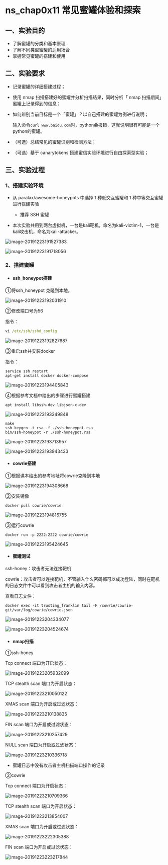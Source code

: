# ns_chap0x11  常见蜜罐体验和探索

## 一、实验目的

- 了解蜜罐的分类和基本原理
- 了解不同类型蜜罐的适用场合
- 掌握常见蜜罐的搭建和使用

## 二、实验要求

- 记录蜜罐的详细搭建过程；

- 使用 nmap 扫描搭建好的蜜罐并分析扫描结果，同时分析「 nmap 扫描期间」蜜罐上记录得到的信息；

- 如何辨别当前目标是一个「蜜罐」？以自己搭建的蜜罐为例进行说明；

  输入命令`curl www.baidu.com`时，python会报错，这就说明很有可能是一个python的蜜罐。

- （可选）总结常见的蜜罐识别和检测方法；

- （可选）基于 canarytokens 搭建蜜信实验环境进行自由探索型实验；

## 三、实验过程

### 1、搭建实验环境

- 从 paralax/awesome-honeypots 中选择 1 种低交互蜜罐和 1 种中等交互蜜罐进行搭建实验
  - 推荐 SSH 蜜罐

- 本次实验共用到两台虚拟机，一台是kali靶机，命名为kali-victim-1，一台是kali攻击机，命名为kali-attacker。

![image-20191223191527383](typora-user-images/1.png)

![image-20191223191718056](typora-user-images/2.png)

### 2、搭建蜜罐

- #### ssh_honeypot搭建

①将ssh_honeypot 克隆到本地。

![image-20191223192031910](typora-user-images/3.png)

②修改端口号为56

指令：

```cmd
vi /etc/ssh/sshd_config
```

![image-20191223192827687](typora-user-images/4.png)

③重启ssh并安装docker

指令：

```
service ssh restart
apt-get install docker docker-compose
```

![image-20191223194405843](typora-user-images/image-20191223194405843.png)

④根据参考文档中给出的步骤进行蜜罐搭建

```
apt install libssh-dev libjson-c-dev
```

![image-20191223193349848](typora-user-images/6.png)

```
make
ssh-keygen -t rsa -f ./ssh-honeypot.rsa
bin/ssh-honeypot -r ./ssh-honeypot.rsa
```

![image-20191223193713957](typora-user-images/7.png)

![image-20191223193943433](typora-user-images/8.png)

- #### cowrie搭建

①根据课本给出的参考地址将cowrie克隆到本地

![image-20191223194308668](typora-user-images/9.png)

②安装镜像 

```
docker pull cowrie/cowrie
```

![image-20191223194816755](typora-user-images/10.png)

③运行cowrie

```
docker run -p 2222:2222 cowrie/cowrie
```

![image-20191223195424645](typora-user-images/11.png)

- #### 蜜罐测试

ssh-honey：攻击者无法连接靶机

cowrie：攻击者可以连接靶机，不管输入什么密码都可以成功登陆，同时在靶机的日志文件中可以看到攻击者主机的输入内容。

查看日志文件：

```
docker exec -it trusting_franklin tail -F /cowrie/cowrie-git/var/log/cowrie/cowrie.json
```

![image-20191223204334077](typora-user-images/12.png)

![image-20191223204524674](typora-user-images/13.png)

- #### nmap扫描

①ssh-honey

Tcp connect 端口为开启状态：

![image-20191223205932099](typora-user-images/14.png)

TCP stealth scan 端口为开启状态：

![image-20191223210050122](typora-user-images/15.png)

XMAS scan 端口为开启或过滤状态：

![image-20191223210138835](typora-user-images/16.png)

FIN scan 端口为开启或过滤状态：

![image-20191223210257429](typora-user-images/17.png)

NULL scan 端口为开启或过滤状态：

![image-20191223210336718](typora-user-images/18.png)

- 蜜罐日志中没有攻击者主机扫描端口操作的记录

②cowrie

Tcp connect 端口为开启状态：

![image-20191223210709366](typora-user-images/19.png)

TCP stealth scan 端口为开启状态：

![image-20191223213854007](typora-user-images/20.png)

XMAS scan 端口为开启或过滤状态：

![image-20191223222305388](typora-user-images/21.png)

FIN scan 端口为开启或过滤状态：

![image-20191223223217844](typora-user-images/22.png)
